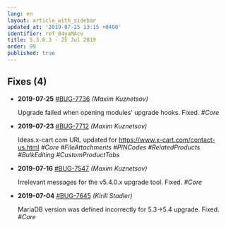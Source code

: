 ```yaml
---
lang: en
layout: article_with_sidebar
updated_at: '2019-07-25 13:15 +0400'
identifier: ref_04yaMAcv
title: 5.3.6.3 - 25 Jul 2019
order: 99
published: true
---
```

## Fixes (4)

* **2019-07-25** [#BUG-7736](https://xcn.myjetbrains.com/youtrack/issue/BUG-7736) _(Maxim Kuznetsov)_

  Upgrade failed when opening modules' upgrade hooks. Fixed. _#Core_

* **2019-07-23** [#BUG-7712](https://xcn.myjetbrains.com/youtrack/issue/BUG-7712) _(Maxim Kuznetsov)_

  Ideas.x-cart.com URL updated for https://www.x-cart.com/contact-us.html _#Core #FileAttachments #PINCodes #RelatedProducts #BulkEditing #CustomProductTabs_

* **2019-07-16** [#BUG-7547](https://xcn.myjetbrains.com/youtrack/issue/BUG-7547) _(Maxim Kuznetsov)_

  Irrelevant messages for the v5.4.0.x upgrade tool. Fixed. _#Core_

* **2019-07-04** [#BUG-7645](https://xcn.myjetbrains.com/youtrack/issue/BUG-7645) _(Kirill Stadler)_

  MariaDB version was defined incorrectly for 5.3->5.4 upgrade. Fixed. _#Core_
